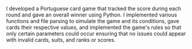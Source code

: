 I developed a Portuguese card game that tracked the score during each round and gave an overall winner using Python. I implemented various functions and file parsing to simulate the game and its conditions, gave cards their respective values, and implemented the game's rules so that only certain parameters could occur ensuring that no issues could appear with invalid cards, suits, and ranks or scores.
